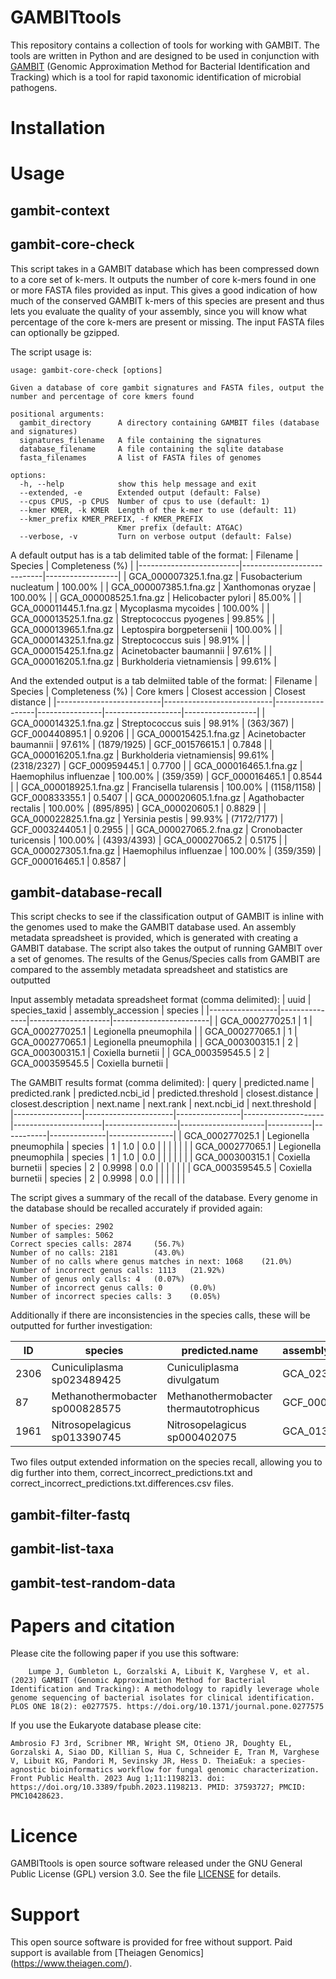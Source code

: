 # GAMBITtools
This repository contains a collection of tools for working with GAMBIT. The tools are written in Python and are designed to be used in conjunction with [GAMBIT](https://github.com/jlumpe/gambit/tree/master/gambit) (Genomic Approximation Method for Bacterial Identification and Tracking) which is a tool for rapid taxonomic identification of microbial pathogens.

# Installation

# Usage

## gambit-context

## gambit-core-check
This script takes in a GAMBIT database which has been compressed down to a core set of k-mers. It outputs the number of core k-mers found in one or more FASTA files provided as input. This gives a good indication of how much of the conserved GAMBIT k-mers of this species are present and thus lets you evaluate the quality of your assembly, since you will know what percentage of the core k-mers are present or missing. The input FASTA files can optionally be gzipped.

The script usage is:
```
usage: gambit-core-check [options]

Given a database of core gambit signatures and FASTA files, output the number and percentage of core kmers found

positional arguments:
  gambit_directory      A directory containing GAMBIT files (database and signatures)
  signatures_filename   A file containing the signatures
  database_filename     A file containing the sqlite database
  fasta_filenames       A list of FASTA files of genomes

options:
  -h, --help            show this help message and exit
  --extended, -e        Extended output (default: False)
  --cpus CPUS, -p CPUS  Number of cpus to use (default: 1)
  --kmer KMER, -k KMER  Length of the k-mer to use (default: 11)
  --kmer_prefix KMER_PREFIX, -f KMER_PREFIX
                        Kmer prefix (default: ATGAC)
  --verbose, -v         Turn on verbose output (default: False)
```

A default output has is a tab delimited table of the format:
| Filename                | Species                    | Completeness (%) |
|-------------------------|----------------------------|------------------|
| GCA_000007325.1.fna.gz  | Fusobacterium nucleatum    | 100.00%          |
| GCA_000007385.1.fna.gz  | Xanthomonas oryzae         | 100.00%          |
| GCA_000008525.1.fna.gz  | Helicobacter pylori        | 85.00%           |
| GCA_000011445.1.fna.gz  | Mycoplasma mycoides        | 100.00%          |
| GCA_000013525.1.fna.gz  | Streptococcus pyogenes     | 99.85%           |
| GCA_000013965.1.fna.gz  | Leptospira borgpetersenii  | 100.00%          |
| GCA_000014325.1.fna.gz  | Streptococcus suis         | 98.91%           |
| GCA_000015425.1.fna.gz  | Acinetobacter baumannii    | 97.61%           |
| GCA_000016205.1.fna.gz  | Burkholderia vietnamiensis | 99.61%           |


And the extended output is a tab delmiited table of the format:
| Filename                 | Species                   | Completeness (%) | Core kmers     | Closest accession | Closest distance |
|--------------------------|---------------------------|------------------|----------------|-------------------|------------------|
| GCA_000014325.1.fna.gz   | Streptococcus suis        | 98.91%           | (363/367)      | GCF_000440895.1   | 0.9206           |
| GCA_000015425.1.fna.gz   | Acinetobacter baumannii   | 97.61%           | (1879/1925)    | GCF_001576615.1   | 0.7848           |
| GCA_000016205.1.fna.gz   | Burkholderia vietnamiensis| 99.61%           | (2318/2327)    | GCF_000959445.1   | 0.7700           |
| GCA_000016465.1.fna.gz   | Haemophilus influenzae    | 100.00%          | (359/359)      | GCF_000016465.1   | 0.8544           |
| GCA_000018925.1.fna.gz   | Francisella tularensis    | 100.00%          | (1158/1158)    | GCF_000833355.1   | 0.5407           |
| GCA_000020605.1.fna.gz   | Agathobacter rectalis     | 100.00%          | (895/895)      | GCA_000020605.1   | 0.8829           |
| GCA_000022825.1.fna.gz   | Yersinia pestis           | 99.93%           | (7172/7177)    | GCF_000324405.1   | 0.2955           |
| GCA_000027065.2.fna.gz   | Cronobacter turicensis    | 100.00%          | (4393/4393)    | GCA_000027065.2   | 0.5175           |
| GCA_000027305.1.fna.gz   | Haemophilus influenzae    | 100.00%          | (359/359)      | GCF_000016465.1   | 0.8587           |

## gambit-database-recall
This script checks to see if the classification output of GAMBIT is inline with the genomes used to make the GAMBIT database used. An assembly metadata spreadsheet is provided, which is generated with creating a GAMBIT database.  The script also takes the output of running GAMBIT over a set of genomes. The results of the Genus/Species calls from GAMBIT are compared to the assembly metadata spreadsheet and statistics are outputted 

Input assembly metadata spreadsheet format (comma delimited):
| uuid            | species_taxid | assembly_accession | species                |
|-----------------|---------------|--------------------|------------------------|
| GCA_000277025.1 | 1             | GCA_000277025.1    | Legionella pneumophila |
| GCA_000277065.1 | 1             | GCA_000277065.1    | Legionella pneumophila |
| GCA_000300315.1 | 2             | GCA_000300315.1    | Coxiella burnetii      |
| GCA_000359545.5 | 2             | GCA_000359545.5    | Coxiella burnetii      |

The GAMBIT results format (comma delimited):
| query           | predicted.name       | predicted.rank | predicted.ncbi_id | predicted.threshold | closest.distance | closest.description | next.name | next.rank | next.ncbi_id | next.threshold |
|-----------------|----------------------|----------------|--------------------|----------------------|------------------|---------------------|-----------|-----------|--------------|----------------|
| GCA_000277025.1 | Legionella pneumophila | species        | 1                  | 1.0                  | 0.0              |                     |           |           |              |                |
| GCA_000277065.1 | Legionella pneumophila | species        | 1                  | 1.0                  | 0.0              |                     |           |           |              |                |
| GCA_000300315.1 | Coxiella burnetii      | species        | 2                  | 0.9998               | 0.0              |                     |           |           |              |                |
| GCA_000359545.5 | Coxiella burnetii      | species        | 2                  | 0.9998               | 0.0              |                     |           |           |              |                |

The script gives a summary of the recall of the database. Every genome in the database should be recalled accurately if provided again:
```
Number of species: 2902
Number of samples: 5062
Correct species calls: 2874     (56.7%)
Number of no calls: 2181        (43.0%)
Number of no calls where genus matches in next: 1068    (21.0%)
Number of incorrect genus calls: 1113   (21.92%)
Number of genus only calls: 4   (0.07%)
Number of incorrect genus calls: 0      (0.0%)
Number of incorrect species calls: 3    (0.05%)
```

Additionally if there are inconsistencies in the species calls, these will be outputted for further investigation:

| ID   | species                          | predicted.name                  | assembly_accession | next.name |
|------|----------------------------------|---------------------------------|--------------------|-----------|
| 2306 | Cuniculiplasma sp023489425       | Cuniculiplasma divulgatum       | GCA_023489425.1    | NaN       |
| 87   | Methanothermobacter sp000828575  | Methanothermobacter thermautotrophicus | GCF_000828575.1 | NaN       |
| 1961 | Nitrosopelagicus sp013390745     | Nitrosopelagicus sp000402075     | GCA_013390745.1    | NaN       |

Two files output extended information on the species recall, allowing you to dig further into them, correct_incorrect_predictions.txt and correct_incorrect_predictions.txt.differences.csv files.

## gambit-filter-fastq

## gambit-list-taxa

## gambit-test-random-data

# Papers and citation
Please cite the following paper if you use this software:
    
```
    Lumpe J, Gumbleton L, Gorzalski A, Libuit K, Varghese V, et al. (2023) GAMBIT (Genomic Approximation Method for Bacterial Identification and Tracking): A methodology to rapidly leverage whole genome sequencing of bacterial isolates for clinical identification. PLOS ONE 18(2): e0277575. https://doi.org/10.1371/journal.pone.0277575
```

If you use the Eukaryote database please cite:
```
Ambrosio FJ 3rd, Scribner MR, Wright SM, Otieno JR, Doughty EL, Gorzalski A, Siao DD, Killian S, Hua C, Schneider E, Tran M, Varghese V, Libuit KG, Pandori M, Sevinsky JR, Hess D. TheiaEuk: a species-agnostic bioinformatics workflow for fungal genomic characterization. Front Public Health. 2023 Aug 1;11:1198213. doi: https://doi.org/10.3389/fpubh.2023.1198213. PMID: 37593727; PMCID: PMC10428623.
```


# Licence
GAMBITtools is open source software released under the GNU General Public License (GPL) version 3.0. See the file [LICENSE](LICENSE) for details.

# Support
This open source software is provided for free without support. 
Paid support is available from [Theiagen Genomics] (https://www.theiagen.com/).


